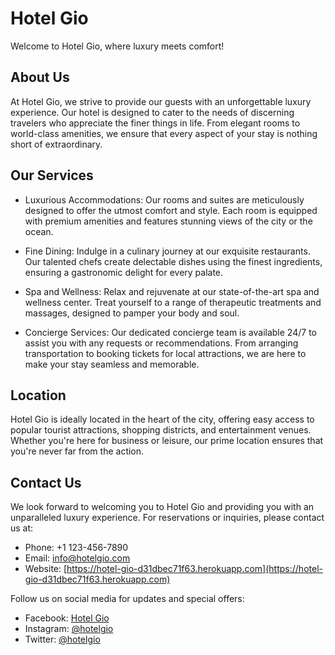 # Hotel Gio

Welcome to Hotel Gio, where luxury meets comfort!

## About Us

At Hotel Gio, we strive to provide our guests with an unforgettable luxury experience. Our hotel is designed to cater to the needs of discerning travelers who appreciate the finer things in life. From elegant rooms to world-class amenities, we ensure that every aspect of your stay is nothing short of extraordinary.

## Our Services

- Luxurious Accommodations: Our rooms and suites are meticulously designed to offer the utmost comfort and style. Each room is equipped with premium amenities and features stunning views of the city or the ocean.

- Fine Dining: Indulge in a culinary journey at our exquisite restaurants. Our talented chefs create delectable dishes using the finest ingredients, ensuring a gastronomic delight for every palate.

- Spa and Wellness: Relax and rejuvenate at our state-of-the-art spa and wellness center. Treat yourself to a range of therapeutic treatments and massages, designed to pamper your body and soul.

- Concierge Services: Our dedicated concierge team is available 24/7 to assist you with any requests or recommendations. From arranging transportation to booking tickets for local attractions, we are here to make your stay seamless and memorable.

## Location

Hotel Gio is ideally located in the heart of the city, offering easy access to popular tourist attractions, shopping districts, and entertainment venues. Whether you're here for business or leisure, our prime location ensures that you're never far from the action.

## Contact Us

We look forward to welcoming you to Hotel Gio and providing you with an unparalleled luxury experience. For reservations or inquiries, please contact us at:

- Phone: +1 123-456-7890
- Email: info@hotelgio.com
- Website: [https://hotel-gio-d31dbec71f63.herokuapp.com](https://hotel-gio-d31dbec71f63.herokuapp.com)

Follow us on social media for updates and special offers:

- Facebook: [Hotel Gio](https://www.facebook.com/hotelgio)
- Instagram: [@hotelgio](https://www.instagram.com/hotelgio)
- Twitter: [@hotelgio](https://www.twitter.com/hotelgio)


